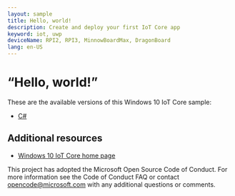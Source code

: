 ```yaml
---
layout: sample
title: Hello, world!
description: Create and deploy your first IoT Core app
keyword: iot, uwp
deviceName: RPI2, RPI3, MinnowBoardMax, DragonBoard
lang: en-US
---
```

# “Hello, world!”

These are the available versions of this Windows 10 IoT Core sample:

*	[C#](./CS/README.md)

## Additional resources
* [Windows 10 IoT Core home page](https://developer.microsoft.com/en-us/windows/iot/)

This project has adopted the Microsoft Open Source Code of Conduct. For more information see the Code of Conduct FAQ or contact <opencode@microsoft.com> with any additional questions or comments.
